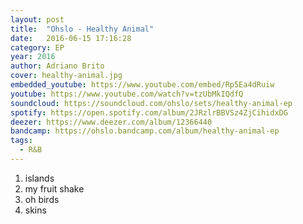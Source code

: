 ```yaml
---
layout: post
title:  "Ohslo - Healthy Animal"
date:   2016-06-15 17:16:28
category: EP
year: 2016
author: Adriano Brito
cover: healthy-animal.jpg
embedded_youtube: https://www.youtube.com/embed/Rp5Ea4dRuiw
youtube: https://www.youtube.com/watch?v=tzUbMkIQdfQ
soundcloud: https://soundcloud.com/ohslo/sets/healthy-animal-ep
spotify: https://open.spotify.com/album/2JRzlrBBVSz4ZjCihidxDG
deezer: https://www.deezer.com/album/12366440
bandcamp: https://ohslo.bandcamp.com/album/healthy-animal-ep
tags:
  - R&B
---
```


1. islands
2. my fruit shake
3. oh birds
4. skins

